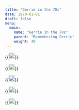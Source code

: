 ```yaml
---
title: "Gerrie in the 70s"
date: 1970-01-01
draft: false
menu:
  main:
    name: "Gerrie in the 70s"
    parent: "Remembering Gerrie"
    weight: 40
---
```



{{<image width="20em" frame="true" caption="1970" src="/img/1970s/1970.jpg" >}}

{{<image width="20em" frame="true" caption="" src="/img/1970s/gerrie3.jpg" >}}

{{<image width="20em" frame="true" caption="" src="/img/1970s/GERRIE_4.jpg" >}}

{{<image width="20em" frame="true" caption="The Osimowicz family" src="/img/1970s/OSIM_FAMILY.jpg" >}}

{{<image width="20em" frame="true" caption="Gerrie and nieces" src="/img/1970s/GERRIE_NIECES.jpg" >}}

